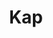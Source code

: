 ---
codehost: https://github.com/https://github.com/wulkano/kap
logohandle: getkapco
sort: kap
title: Kap
website: https://getkap.co/
---